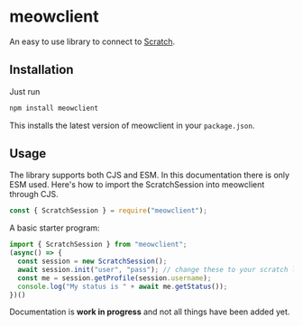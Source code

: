 # meowclient

An easy to use library to connect to [Scratch](https://scratch.mit.edu).

## Installation
Just run
```bash
npm install meowclient
```
This installs the latest version of meowclient in your `package.json`.

## Usage
The library supports both CJS and ESM. In this documentation there is only ESM used. Here's how to import the ScratchSession into meowclient through CJS.

```js
const { ScratchSession } = require("meowclient");
```

A basic starter program:

```js
import { ScratchSession } from "meowclient";
(async() => {
  const session = new ScratchSession();
  await session.init("user", "pass"); // change these to your scratch login credentials
  const me = session.getProfile(session.username);
  console.log("My status is " + await me.getStatus());
})()
```

Documentation is **work in progress** and not all things have been added yet.
